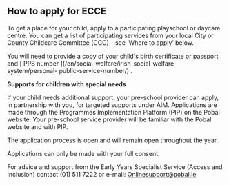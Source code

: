 ##  How to apply for ECCE

To get a place for your child, apply to a participating playschool or daycare
centre. You can get a list of participating services from your local City or
County Childcare Committee (CCC) – see ‘Where to apply’ below.

You will need to provide a copy of your child's birth certificate or passport
and [ PPS number ](/en/social-welfare/irish-social-welfare-system/personal-
public-service-number/) .

**Supports for children with special needs**

If your child needs additional support, your pre-school provider can apply, in
partnership with you, for targeted supports under AIM. Applications are made
through the Programmes Implementation Platform (PIP) on the Pobal website.
Your pre-school service provider will be familiar with the Pobal website and
with PIP.

The application process is open and will remain open throughout the year.

Applications can only be made with your full consent.

For advice and support from the Early Years Specialist Service (Access and
Inclusion) contact (01) 511 7222 or e-mail: Onlinesupport@pobal.ie
